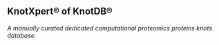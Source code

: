 ## KnotXpert® of KnotDB®
<i>A manually curated dedicated computational proteomics proteins knots database.</i>
